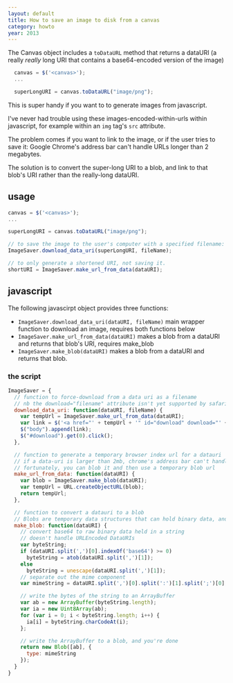 ```yaml
---
layout: default
title: How to save an image to disk from a canvas
category: howto
year: 2013
---
```

The Canvas object includes a `toDataURL` method that returns a dataURI (a really *really* long URI that contains a base64-encoded version of the image)

```js
  canvas = $('<canvas>');
  ...

  superLongURI = canvas.toDataURL("image/png");
```

This is super handy if you want to to generate images from javascript.

I've never had trouble using these images-encoded-within-urls within javascript, for example within an `img` tag's `src` attribute.

The problem comes if you want to link to the image, or if the user tries to save it: Google Chrome's address bar can't handle URLs longer than 2 megabytes.

The solution is to convert the super-long URI to a blob, and link to that blob's URI rather than the really-long dataURI.

## usage

```js
canvas = $('<canvas>');
...

superLongURI = canvas.toDataURL("image/png");

// to save the image to the user's computer with a specified filename:
ImageSaver.download_data_uri(superLongURI, fileName);

// to only generate a shortened URI, not saving it.
shortURI = ImageSaver.make_url_from_data(dataURI);
```


## javascript

The following javascirpt object provides three functions:

*   `ImageSaver.download_data_uri(dataURI, fileName)` main wrapper function to download an image, requires both functions below
*   `ImageSaver.make_url_from_data(dataURI)` makes a blob from a dataURI and returns that blob's URI, requires make_blob
*   `ImageSaver.make_blob(dataURI)` makes a blob from a dataURI and returns that blob.

### the script

```js
ImageSaver = {
  // function to force-download from a data uri as a filename
  // nb the download="filename" attribute isn't yet supported by safari
  download_data_uri: function(dataURI, fileName) {
    var tempUrl = ImageSaver.make_url_from_data(dataURI);
    var link = $('<a href="' + tempUrl + '" id="download" download="' + fileName + '" target="_blank"> </a>');
    $("body").append(link);
    $("#download").get(0).click();
  },

  // function to generate a temporary browser index url for a datauri
  // if a data-uri is larger than 2mb, chrome's address bar can't handle it.
  // fortunately, you can blob it and then use a temporary blob url
  make_url_from_data: function(dataURI) {
    var blob = ImageSaver.make_blob(dataURI);
    var tempUrl = URL.createObjectURL(blob);
    return tempUrl;
  },

  // function to convert a datauri to a blob
  // Blobs are temporary data structures that can hold binary data, and make that data accessible through a short url. They can probably do other things too; I have no idea.
  make_blob: function(dataURI) {
    // convert base64 to raw binary data held in a string
    // doesn't handle URLEncoded DataURIs
    var byteString;
    if (dataURI.split(',')[0].indexOf('base64') >= 0)
      byteString = atob(dataURI.split(',')[1]);
    else
      byteString = unescape(dataURI.split(',')[1]);
    // separate out the mime component
    var mimeString = dataURI.split(',')[0].split(':')[1].split(';')[0];

    // write the bytes of the string to an ArrayBuffer
    var ab = new ArrayBuffer(byteString.length);
    var ia = new Uint8Array(ab);
    for (var i = 0; i < byteString.length; i++) {
      ia[i] = byteString.charCodeAt(i);
    };

    // write the ArrayBuffer to a blob, and you're done
    return new Blob([ab], {
      type: mimeString
    });
  }
}
```
